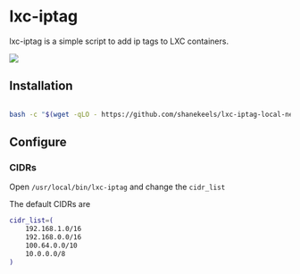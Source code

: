 # lxc-iptag

lxc-iptag is a simple script to add ip tags to LXC containers.

![](./img/pve-lxc-iptag.png)

## Installation

```sh

bash -c "$(wget -qLO - https://github.com/shanekeels/lxc-iptag-local-network/raw/main/install.sh)"

```

## Configure

### CIDRs

Open `/usr/local/bin/lxc-iptag` and change the `cidr_list`

The default CIDRs are

```sh
cidr_list=(
    192.168.1.0/16
    192.168.0.0/16
    100.64.0.0/10
    10.0.0.0/8
)
```
